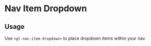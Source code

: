 # Nav Item Dropdown

<!-- STORY -->

## Usage

Use `<gl-nav-item-dropdown>` to place dropdown items within your nav.

